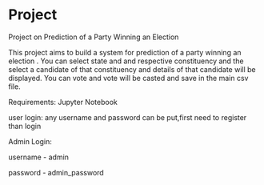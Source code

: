 # Project
Project on Prediction of a Party Winning an Election


This project aims to build a system for prediction of a party winning an election .
You can select state and and respective constituency and the select a candidate of that constituency and details of that candidate will be displayed.
You can vote and vote will be casted and save in the main csv file.

Requirements:
Jupyter Notebook

user login:
any username and password can be put,first need to register than login

Admin Login:

username - admin

password - admin_password
